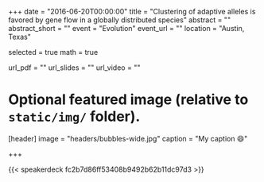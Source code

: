 +++
date = "2016-06-20T00:00:00"
title = "Clustering of adaptive alleles is favored by gene flow in a globally distributed species"
abstract = ""
abstract_short = ""
event = "Evolution"
event_url = ""
location = "Austin, Texas"

selected = true
math = true

url_pdf = ""
url_slides = ""
url_video = ""

# Optional featured image (relative to `static/img/` folder).
[header]
image = "headers/bubbles-wide.jpg"
caption = "My caption :smile:"

+++

{{< speakerdeck fc2b7d86ff53408b9492b62b11dc97d3 >}}